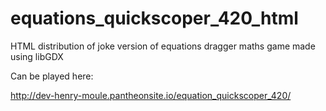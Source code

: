 # equations_quickscoper_420_html
HTML distribution of joke version of equations dragger maths game made using libGDX

Can be played here:

http://dev-henry-moule.pantheonsite.io/equation_quickscoper_420/
